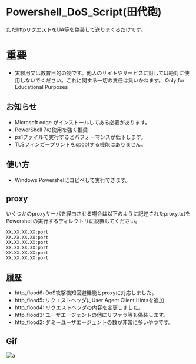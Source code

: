 
# Powershell_DoS_Script(田代砲)


ただhttpリクエストをUA等を偽装して送りまくるだけです。


# 重要

- 実験用又は教育目的の物です。他人のサイトやサービスに対しては絶対に使用しないでください。これに関する一切の責任は負いかねます。 Only for Educational Purposes

## お知らせ

- Microsoft edge がインストールしてある必要があります。
- PowerShell 7の使用を強く推奨
- ps1ファイルで実行するとパフォーマンスが低下します。
- TLSフィンガープリントをspoofする機能はありません。  



## 使い方

- Windows Powershelにコピペして実行できます。




## proxy
いくつかのproxyサーバを経由させる場合は以下のように記述されたproxy.txtをPowershellの実行するディレクトリに設置してください。
```
XX.XX.XX.XX:port
XX.XX.XX.XX:port
XX.XX.XX.XX:port
XX.XX.XX.XX:port
XX.XX.XX.XX:port
XX.XX.XX.XX:port
```


## 履歴

- http_flood6: DoS攻撃検知回避機能とproxyに対応しました。
- http_flood5: リクエストヘッダにUser Agent Client Hintsを追加
- http_flood4: リクエストヘッダの内容を変更しました。
- http_flood3: ユーザエージェントの他にリファラ等も偽装します。
- http_flood2: ダミーユーザエージェントの数が非常に多いやつです。
## Gif
![a](https://github.com/rifurekusyon/Powershell_DoS_Script/assets/108679694/5449735b-7366-40e0-bf89-fd864494f9ad)
